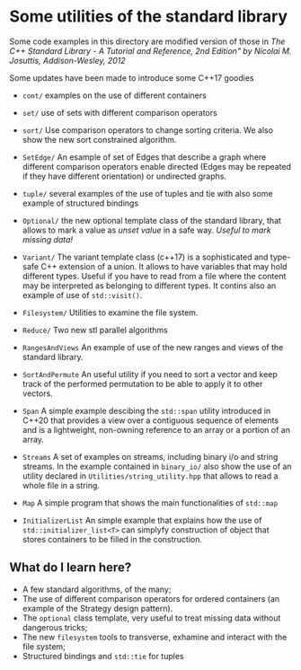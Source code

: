 # Some utilities of the standard library #

Some code examples in this directory are modified version of those in
*The C++ Standard Library - A Tutorial and Reference, 2nd Edition"
by Nicolai M. Josuttis, Addison-Wesley, 2012*

Some updates have been made to introduce some C++17 goodies

* `cont/` examples on the use of different containers 

* `set/`  use of sets with different comparison operators

* `sort/` Use comparison operators to change sorting criteria. We also show the new sort constrained algorithm.

* `SetEdge/` An esample of set of Edges that describe a graph where different comparison operators enable directed (Edges may be repeated if they have  different orientation) or undirected graphs.

* `tuple/` several examples of the use of tuples and tie with also
some example of structured bindings

* `Optional/` the new optional template class of the standard library,
that allows to mark a value as *unset value* in a safe way. *Useful to mark missing data!*

* `Variant/` The variant template class (c++17) is a sophisticated and
type-safe C++ extension of a union. It allows to have variables that
may hold different types. Useful if you have to read from a file where
the content may be interpreted as belonging to different types.
It contins also an example of use of `std::visit()`.

* `Filesystem/` Utilities to examine the file system.

* `Reduce/` Two new stl parallel algorithms
  
* `RangesAndViews` An example of use of the new ranges and views of the standard library.

* `SortAndPermute` An useful utility if you need to sort a vector and keep track of the performed
permutation to be able to apply it to other vectors.

* `Span` A simple example descibing the `std::span` utility introduced in C++20 that provides a view over a contiguous sequence of elements and is a lightweight, non-owning reference to an array or a portion of an array.

* `Streams` A set of examples on streams, including binary i/o and string streams. In the example contained in `binary_io/` also show the use of an utility declared in `Utilities/string_utility.hpp`
that allows to read a whole file in a string.

* `Map` A simple program that shows the main functionalities of `std::map`

* `InitializerList` An simple example that explains how the use of `std::initializer_list<T>` can simplyfy construction of object that stores containers to be filled in the construction.



## What do I learn here? ##

- A few standard algorithms, of the many;
- The use of different comparison operators for ordered containers (an example of the Strategy design pattern).
- The `optional` class template, very useful to treat missing data without dangerous tricks;
- The new `filesystem` tools to transverse, exhamine and interact with the file system;
- Structured bindings and `std::tie` for tuples
